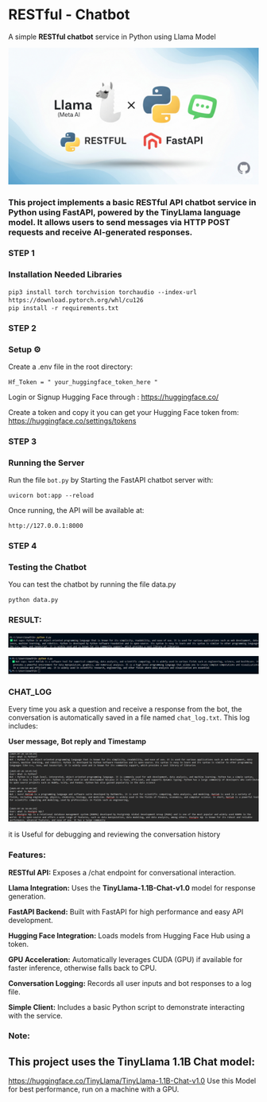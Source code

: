 # RESTful - Chatbot
A simple **RESTful chatbot** service in Python using Llama Model

![project](REST_BOT/images/project.png)

### This project implements a basic RESTful API chatbot service in Python using FastAPI, powered by the TinyLlama language model. It allows users to send messages via HTTP POST requests and receive AI-generated responses.

### STEP 1

### Installation Needed Libraries
 
```
pip3 install torch torchvision torchaudio --index-url https://download.pytorch.org/whl/cu126
pip install -r requirements.txt
```

### STEP 2 

### Setup ⚙ 
Create a .env file in the root directory:

```
Hf_Token = " your_huggingface_token_here "
```

Login or Signup Hugging Face through : https://huggingface.co/

Create a token and copy it you can get your Hugging Face token from: https://huggingface.co/settings/tokens

### STEP 3

### Running the Server
Run the file `bot.py` by
Starting the FastAPI chatbot server with:

```
uvicorn bot:app --reload
```

Once running, the API will be available at:

```
http://127.0.0.1:8000
```

### STEP 4

### Testing the Chatbot
You can test the chatbot by running the file data.py

```
python data.py
```

### RESULT:

![Screenshot1.png](REST_BOT/images/Screenshot1.png)

![Screenshot2.png](REST_BOT/images/Screenshot2.png)

### CHAT_LOG
Every time you ask a question and receive a response from the bot, the conversation is automatically saved in a file named `chat_log.txt`.
This log includes:

**User message,**
**Bot reply and**
**Timestamp**

![chatlog_output](REST_BOT/images/chatlog_output.png)

it is Useful for debugging and reviewing the conversation history


### Features:

**RESTful API:** Exposes a /chat endpoint for conversational interaction.

**Llama Integration:** Uses the **TinyLlama-1.1B-Chat-v1.0** model for response generation.

**FastAPI Backend:** Built with FastAPI for high performance and easy API development.

**Hugging Face Integration:** Loads models from Hugging Face Hub using a token.

**GPU Acceleration:** Automatically leverages CUDA (GPU) if available for faster inference, otherwise falls back to CPU.

**Conversation Logging:** Records all user inputs and bot responses to a log file.

**Simple Client:** Includes a basic Python script to demonstrate interacting with the service.


### Note:

## This project uses the TinyLlama 1.1B Chat model:
https://huggingface.co/TinyLlama/TinyLlama-1.1B-Chat-v1.0
Use this Model for best performance, run on a machine with a GPU.

